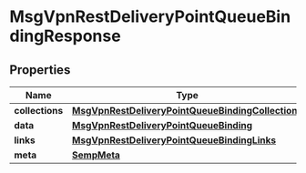 
# MsgVpnRestDeliveryPointQueueBindingResponse

## Properties
Name | Type | Description | Notes
------------ | ------------- | ------------- | -------------
**collections** | [**MsgVpnRestDeliveryPointQueueBindingCollections**](MsgVpnRestDeliveryPointQueueBindingCollections.md) |  |  [optional]
**data** | [**MsgVpnRestDeliveryPointQueueBinding**](MsgVpnRestDeliveryPointQueueBinding.md) |  |  [optional]
**links** | [**MsgVpnRestDeliveryPointQueueBindingLinks**](MsgVpnRestDeliveryPointQueueBindingLinks.md) |  |  [optional]
**meta** | [**SempMeta**](SempMeta.md) |  | 



